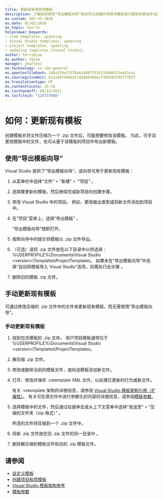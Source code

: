 ```yaml
---
title: 更新现有项目项模板
description: 了解如何使用“导出模板向导”和对你已创建的项目项模板进行更新的其他手动过程。
ms.custom: SEO-VS-2020
ms.date: 01/02/2018
ms.topic: how-to
helpviewer_keywords:
- item templates, updating
- Visual Studio templates, updating
- project templates, updating
- updating templates [Visual Studio]
author: TerryGLee
ms.author: tglee
manager: jmartens
ms.technology: vs-ide-general
ms.openlocfilehash: 140a3f8a17379a6a3887f51d2359d6515ed43cac
ms.sourcegitcommit: b12a38744db371d2894769ecf305585f9577792f
ms.translationtype: HT
ms.contentlocale: zh-CN
ms.lasthandoff: 09/13/2021
ms.locfileid: "126737088"
---
```

# <a name="how-to-update-existing-templates"></a>如何：更新现有模板

创建模板并将文件压缩为一个 .zip 文件后，可能想要修改该模板。 为此，可手动更改模板中的文件，也可从基于该模板的项目中导出新模板。

## <a name="use-the-export-template-wizard"></a>使用“导出模板向导”

Visual Studio 提供了“导出模板向导”，该向导可用于更新现有模板：

1. 从菜单栏中选择“文件” > “新建” > ’“项目”  。

1. 选择要更新的模板，然后继续完成新项目的创建步骤。

1. 修改 Visual Studio 中的项目。 例如，更改输出类型或将新文件添加到项目中。

1. 在“项目”菜单上，选择“导出模板” 。

    “导出模板向导”随即打开。

1. 按照向导中的提示将模板以 .zip 文件导出。

1. （可选）请将 .zip 文件放在以下目录中以供选择：%USERPROFILE%\Documents\Visual Studio \<version\>\Templates\ProjectTemplates。 如果未在“导出模板向导”中选择“自动将模板导入 Visual Studio”选项，则需执行此步骤 。

1. 删除旧的模板 .zip 文件。

## <a name="manually-update-an-existing-template"></a>手动更新现有模板

可通过修改压缩的 .zip 文件中的文件来更新现有模板，而无需使用“导出模板向导”。

### <a name="to-manually-update-an-existing-template"></a>手动更新现有模板

1. 找到包含模板的 .zip 文件。 用户项目模板通常位于 %USERPROFILE%\Documents\Visual Studio \<version\>\Templates\ProjectTemplates。

1. 解压缩 .zip 文件。

1. 修改或删除当前的模板文件，或向该模板添加新文件。

1. 打开、修改并保存 .vstemplate XML 文件，以处理已更新的行为或新文件。

    有关 .vstemplate 架构的详细信息，请参阅 [Visual Studio 模板架构引用（扩展性）](../extensibility/visual-studio-template-schema-reference.md)。 有关可在源文件中进行参数化的内容的详细信息，请参阅[模板参数](../ide/template-parameters.md)。

1. 选择模板中的文件，然后通过右键单击或从上下文菜单中选择“发送至” > “压缩的文件夹（zip 格式）” 。

    所选的文件将压缩到一个 .zip 文件中。

1. 将新 .zip 文件放在旧 .zip 文件的同一目录中 。

1. 删除解压缩的模板文件和旧的 .zip 模板文件。

## <a name="see-also"></a>请参阅

- [自定义模板](../ide/customizing-project-and-item-templates.md)
- [创建项目和项模板](../ide/creating-project-and-item-templates.md)
- [Visual Studio 模板架构参考](../extensibility/visual-studio-template-schema-reference.md)
- [模板参数](../ide/template-parameters.md)
